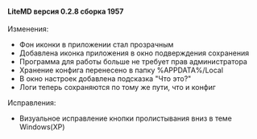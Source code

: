 #### LiteMD версия 0.2.8 сборка 1957

Изменения:
- Фон иконки в приложении стал прозрачным
- Добавлена иконка приложения в окно подверждения сохранения
- Программа для работы больше не требует прав администратора
- Хранение конфига перенесено в папку %APPDATA%/Local
- В окно настроек добавлена подсказка "Что это?"
- Логи теперь сохраняются по тому же пути, что и конфиг

Исправления:
- Визуальное исправление кнопки пролистывания вниз в теме Windows(XP)